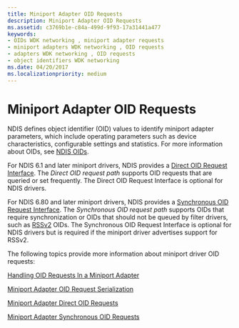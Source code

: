 ```yaml
---
title: Miniport Adapter OID Requests
description: Miniport Adapter OID Requests
ms.assetid: c3769b1e-c84a-499d-9f93-17a31441a477
keywords:
- OIDs WDK networking , miniport adapter requests
- miniport adapters WDK networking , OID requests
- adapters WDK networking , OID requests
- object identifiers WDK networking
ms.date: 04/20/2017
ms.localizationpriority: medium
---
```


# Miniport Adapter OID Requests





NDIS defines object identifier (OID) values to identify miniport adapter parameters, which include operating parameters such as device characteristics, configurable settings and statistics. For more information about OIDs, see [NDIS OIDs](https://msdn.microsoft.com/library/windows/hardware/ff566707).

For NDIS 6.1 and later miniport drivers, NDIS provides a [Direct OID Request Interface](direct-oid-request-interface-in-ndis-6-1.md). The *Direct OID request path* supports OID requests that are queried or set frequently. The Direct OID Request Interface is optional for NDIS drivers.

For NDIS 6.80 and later miniport drivers, NDIS provides a [Synchronous OID Request Interface](synchronous-oid-request-interface-in-ndis-6-80.md). The *Synchronous OID request path* supports OIDs that require synchronization or OIDs that should not be queued by filter drivers, such as [RSSv2](receive-side-scaling-version-2-rssv2-in-ndis-6-80.md) OIDs. The Synchronous OID Request Interface is optional for NDIS drivers but is required if the miniport driver advertises support for RSSv2.

The following topics provide more information about miniport driver OID requests:

[Handling OID Requests In a Miniport Adapter](handling-oid-requests-in-a-miniport-adapter.md)

[Miniport Adapter OID Request Serialization](miniport-adapter-oid-request-serialization.md)

[Miniport Adapter Direct OID Requests](miniport-adapter-direct-oid-requests.md)

[Miniport Adapter Synchronous OID Requests](miniport-adapter-synchronous-oid-requests.md)
